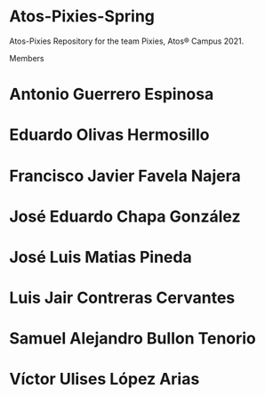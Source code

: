 # Atos-Pixies-Spring

Atos-Pixies
Repository for the team Pixies, Atos® Campus 2021.

Members
# Antonio Guerrero Espinosa
# Eduardo Olivas Hermosillo
# Francisco Javier Favela Najera
# José Eduardo Chapa González
# José Luis Matias Pineda
# Luis Jair Contreras Cervantes
# Samuel Alejandro Bullon Tenorio
# Víctor Ulises López Arias
